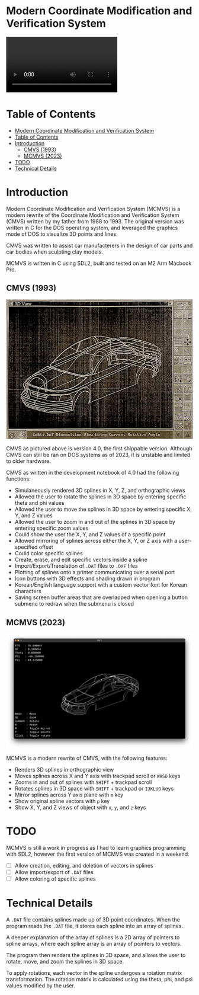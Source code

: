 # Modern Coordinate Modification and Verification System

![A video of MCMVS](assets/video/mcmvs.mp4)

# Table of Contents

- [Modern Coordinate Modification and Verification System](#modern-coordinate-modification-and-verification-system)
- [Table of Contents](#table-of-contents)
- [Introduction](#introduction)
  - [CMVS (1993)](#cmvs-1993)
  - [MCMVS (2023)](#mcmvs-2023)
- [TODO](#todo)
- [Technical Details](#technical-details)

# Introduction

Modern Coordinate Modification and Verification System (MCMVS) is a modern rewrite of the Coordinate Modification and Verification System (CMVS) written by my father from 1988 to 1993. The original version was written in C for the DOS operating system, and leveraged the graphics mode of DOS to visualize 3D points and lines.

CMVS was written to assist car manufacterers in the design of car parts and car bodies when sculpting clay models.

MCMVS is written in C using SDL2, built and tested on an M2 Arm Macbook Pro.

## CMVS (1993)

![A photo of the original CMVS](assets/img/cmvs_color_corrected.jpeg)

CMVS as pictured above is version 4.0, the first shippable version. Although CMVS can still be ran on DOS systems as of 2023, it is unstable and limited to older hardware.

CMVS as written in the development notebook of 4.0 had the following functions:

- Simulaneously rendered 3D splines in X, Y, Z, and orthographic views
- Allowed the user to rotate the splines in 3D space by entering specific theta and phi values
- Allowed the user to move the splines in 3D space by entering specific X, Y, and Z values
- Allowed the user to zoom in and out of the splines in 3D space by entering specific zoom values
- Could show the user the X, Y, and Z values of a specific point
- Allowed mirroring of splines across either the X, Y, or Z axis with a user-specified offset
- Could color specific splines
- Create, erase, and edit specific vectors inside a spline
- Import/Export/Translation of `.DAT` files to `.DXF` files
- Plotting of splines onto a printer communicating over a serial port
- Icon buttons with 3D effects and shading drawn in program
- Korean/English language support with a custom vector font for Korean characters
- Saving screen buffer areas that are overlapped when opening a button submenu to redraw when the submenu is closed

## MCMVS (2023)

![A screenshot of MCMVS](assets/img/mcmvs_screenshot.png)

MCMVS is a modern rewrite of CMVS, with the following features:

- Renders 3D splines in orthographic view
- Moves splines across X and Y axis with trackpad scroll or `WASD` keys
- Zooms in and out of splines with `SHIFT` + trackpad scroll
- Rotates splines in 3D space with `SHIFT` + trackpad or `IJKLUO` keys
- Mirror splines across Y axis plane with `m` key
- Show original spline vectors with `p` key
- Show X, Y, and Z views of object with `x`, `y`, and `z` keys

# TODO

MCMVS is still a work in progress as I had to learn graphics programming with SDL2, however the first version of MCMVS was created in a weekend.

- [ ] Allow creation, editing, and deletion of vectors in splines
- [ ] Allow import/export of `.DAT` files
- [ ] Allow coloring of specific splines

# Technical Details

A `.DAT` file contains splines made up of 3D point coordinates. When the program reads the `.DAT` file, it stores each spline into an array of splines.

A deeper explanation of the array of splines is a 2D array of pointers to spline arrays, where each spline array is an array of pointers to vectors.

The program then renders the splines in 3D space, and allows the user to rotate, move, and zoom the splines in 3D space.

To apply rotations, each vector in the spline undergoes a rotation matrix transformation. The rotation matrix is calculated using the theta, phi, and psi values modified by the user.